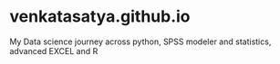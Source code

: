 # venkatasatya.github.io
My Data science journey across python, SPSS modeler and statistics, advanced EXCEL and R
